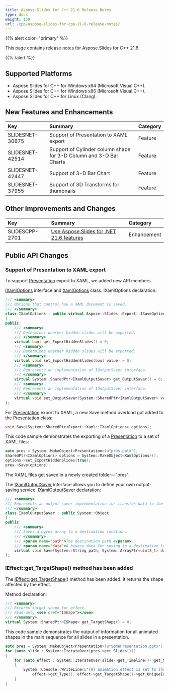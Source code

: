 ```yaml
---
title: Aspose.Slides for C++ 21.6 Release Notes
type: docs
weight: 150
url: /cpp/aspose-slides-for-cpp-21-6-release-notes/
---
```


{{% alert color="primary" %}} 

This page contains release notes for Aspose.Slides for C++ 21.6.

{{% /alert %}} 

## **Supported Platforms**
- Aspose.Slides for C++ for Windows x64 (Microsoft Visual C++).
- Aspose.Slides for C++ for Windows x86 (Microsoft Visual C++).
- Aspose.Slides for C++ for Linux (Clang).

## New Features and Enhancements
|**Key**|**Summary**|**Category**|
| :- | :- | :- |
|SLIDESNET-30675|Support of Presentation to XAML export|Feature|
|SLIDESNET-42514|Support of Cylinder column shape for 3-D Column and 3-D Bar Charts|Feature|
|SLIDESNET-42447|Support of 3-D Bar Chart|Feature|
|SLIDESNET-37955|Support of 3D Transforms for thumbnails|Feature|

## Other Improvements and Changes
|**Key**|**Summary**|**Category**|
| :- | :- | :- |
|SLIDESCPP-2701|[Use Aspose.Slides for .NET 21.6 features](https://docs.aspose.com/slides/net/aspose-slides-for-net-21-6-release-notes/)|Enhancement|


## Public API Changes ##

### Support of Presentation to XAML export ###

To support [Presentation](https://apireference.aspose.com/slides/cpp/class/aspose.slides.presentation) export to XAML, we added new API members. 

[IXamlOptions](https://apireference.aspose.com/slides/cpp/class/aspose.slides.export.xaml.i_xaml_options) interface and [XamlOptions](https://apireference.aspose.com/slides/cpp/class/aspose.slides.export.xaml.xaml_options) class. IXamlOptions declaration:

``` cpp
/// <summary>
/// Options that control how a XAML document is saved.
/// </summary>
class IXamlOptions : public virtual Aspose::Slides::Export::ISaveOptions
{
public:
    /// <summary>
    /// Determines whether hidden slides will be exported.
    /// </summary>
    virtual bool get_ExportHiddenSlides() = 0;
    /// <summary>
    /// Determines whether hidden slides will be exported.
    /// </summary>
    virtual void set_ExportHiddenSlides(bool value) = 0;
    /// <summary>
    /// Represents an implementation of IOutputSaver interface.
    /// </summary>
    virtual System::SharedPtr<IXamlOutputSaver> get_OutputSaver() = 0;
    /// <summary>
    /// Represents an implementation of IOutputSaver interface.
    /// </summary>
    virtual void set_OutputSaver(System::SharedPtr<IXamlOutputSaver> value) = 0;
};
```

For [Presentation](https://apireference.aspose.com/slides/cpp/class/aspose.slides.presentation) export to XAML, a new Save method overload got added to the [Presentation](https://apireference.aspose.com/slides/cpp/class/aspose.slides.presentation) class:

``` cpp
void Save(System::SharedPtr<Export::Xaml::IXamlOptions> options);
```

This code sample demonstrates the exporting of a [Presentation](https://apireference.aspose.com/slides/cpp/class/aspose.slides.presentation) to a set of XAML files:

``` cpp
auto pres = System::MakeObject<Presentation>(u"pres.pptx");
SharedPtr<IXamlOptions> options = System::MakeObject<XamlOptions>();
options->set_ExportHiddenSlides(true);
pres->Save(options);
```

The XAML files get saved in a newly created folder—"pres".

The [IXamlOutputSaver](https://apireference.aspose.com/slides/cpp/class/aspose.slides.export.xaml.i_xaml_output_saver) interface allows you to define your own output-saving service. [IXamlOutputSaver](https://apireference.aspose.com/slides/cpp/class/aspose.slides.export.xaml.i_xaml_output_saver) declaration:

``` cpp
/// <summary>
/// Represents an output saver implementation for transfer data to the external storage.
/// </summary>
class IXamlOutputSaver : public System::Object
{
public:
    /// <summary>
    /// Saves a bytes array to a destination location.
    /// </summary>
    /// <param name="path">The destination path.</param>
    /// <param name="data">A binary data for saving to a destination location.</param>
    virtual void Save(System::String path, System::ArrayPtr<uint8_t> data) = 0;
};
```

### IEffect::get_TargetShape() method has been added ###

The [IEffect::get_TargetShape()](https://apireference.aspose.com/slides/cpp/class/aspose.slides.animation.i_effect#a62a29f6ebf13b3462cd95b5dbcf11c7b) method has been added. It returns the shape affected by the effect.

Method declaration:

``` cpp
/// <summary>
/// Returns target shape for effect.
/// Read-only <see cref="IShape"></see>.
/// </summary>
virtual System::SharedPtr<IShape> get_TargetShape() = 0;
```

This code sample demonstrates the output of information for all animated shapes in the main sequence for all slides in a presentation.

``` cpp
auto pres = System::MakeObject<Presentation>(u"SomePresentation.pptx");
for (auto slide : System::IterateOver(pres->get_Slides()))
{
    for (auto effect : System::IterateOver(slide->get_Timeline()->get_MainSequence()))
    {
        System::Console::WriteLine(u"{0} animation effect is set to shape #{1} on slide #{2}", 
            effect->get_Type(), effect->get_TargetShape()->get_UniqueId(), slide->get_SlideNumber());
    }
}
```
